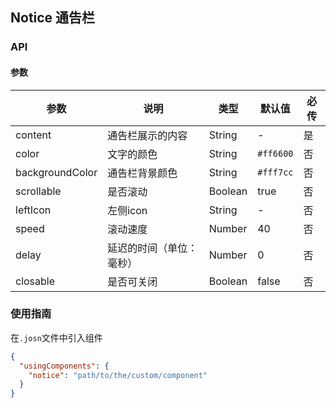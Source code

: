 ## Notice 通告栏

### API

#### 参数
| 参数       | 说明      | 类型       | 默认值       | 必传      |
|-----------|-----------|-----------|-------------|-------------|
| content | 通告栏展示的内容 | String | - | 是 |
| color | 文字的颜色 | String | `#ff6600` | 否 |
| backgroundColor | 通告栏背景颜色 | String | `#fff7cc` | 否 |
| scrollable | 是否滚动 | Boolean | true | 否 |
| leftIcon | 左侧icon | String | - | 否 |
| speed | 滚动速度 | Number | 40 | 否 |
| delay | 延迟的时间（单位：毫秒） | Number | 0 | 否 |
| closable | 是否可关闭 | Boolean | false | 否 |

### 使用指南
在`.josn`文件中引入组件
```json
{
  "usingComponents": {
    "notice": "path/to/the/custom/component"
  }
}
```